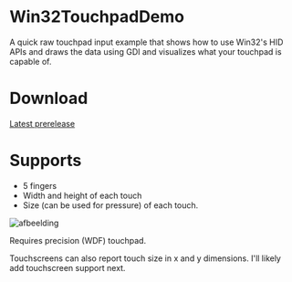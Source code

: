 # Win32TouchpadDemo

A quick raw touchpad input example that shows how to use Win32's HID APIs and draws the data using GDI and visualizes what your touchpad is capable of.

# Download

[Latest prerelease](https://github.com/Iemand005/Win32TouchpadDemo/releases/download/0.0.1/TouchPadTest.exe)

# Supports
- 5 fingers
- Width and height of each touch
- Size (can be used for pressure) of each touch.

![afbeelding](https://github.com/user-attachments/assets/840121d1-3096-4ff9-8531-136d4e94e23a)

Requires precision (WDF) touchpad.

Touchscreens can also report touch size in x and y dimensions. I'll likely add touchscreen support next.
